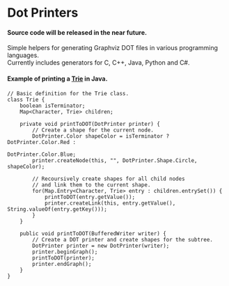 Dot Printers
============

#### Source code will be released in the near future.   
  
Simple helpers for generating Graphviz DOT files in various programming languages.  
Currently includes generators for C, C++, Java, Python and C#.
  
  
#### Example of printing a [Trie](http://en.wikipedia.org/wiki/Trie) in Java.

```
// Basic definition for the Trie class.
class Trie {
    boolean isTerminator;
    Map<Character, Trie> children;
    
    private void printToDOT(DotPrinter printer) {
        // Create a shape for the current node.
        DotPrinter.Color shapeColor = isTerminator ? DotPrinter.Color.Red : 
                                                     DotPrinter.Color.Blue;
        printer.createNode(this, "", DotPrinter.Shape.Circle, shapeColor);
        
        // Recoursively create shapes for all child nodes  
        // and link them to the current shape.
        for(Map.Entry<Character, Trie> entry : children.entrySet()) {
            printToDOT(entry.getValue());
            printer.createLink(this, entry.getValue(), String.valueOf(entry.getKey()));
        }
    }
    
    public void printToDOT(BufferedWriter writer) {
        // Create a DOT printer and create shapes for the subtree.
        DotPrinter printer = new DotPrinter(writer);
        printer.beginGraph();
        printToDOT(printer);
        printer.endGraph();
    }
}
```
